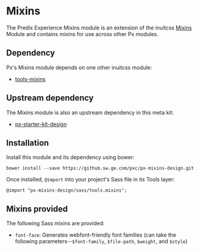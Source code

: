 # Mixins

The Predix Experience Mixins module is an extension of the inuitcss [Mixins](https://github.com/inuitcss/tools.mixins) Module and contains mixins for use across other Px modules.

## Dependency

Px's Mixins module depends on one other inuitcss module:

* [tools-mixins](https://github.com/inuitcss/tools.mixins)

## Upstream dependency

The Mixins module is also an upstream dependency in this meta kit:

* [px-starter-kit-design](https://github.sw.ge.com/pxc/px-starter-kit-design)

## Installation

Install this module and its dependency using bower:

    bower install --save https://github.sw.ge.com/pxc/px-mixins-design.git

Once installed, `@import` into your project's Sass file in its Tools layer:

    @import "px-mixins-design/sass/tools.mixins";

## Mixins provided

The following Sass mixins are provided:

* `font-face`: Generates webfont-friendly font families (can take the following parameters--`$font-family`, `$file-path`, `$weight`, and `$style`)
